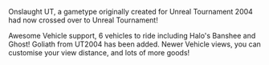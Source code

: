 Onslaught UT, a gametype originally created for Unreal Tournament 2004 had now crossed over to Unreal Tournament!

Awesome Vehicle support, 6 vehicles to ride including Halo's Banshee and Ghost! Goliath from UT2004 has been added. Newer Vehicle views, you
can customise your view distance, and lots of more goods!
